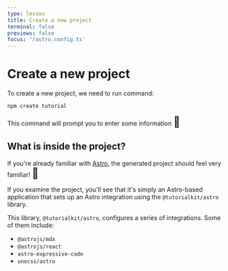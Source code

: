 ```yaml
---
type: lesson
title: Create a new project
terminal: false
previews: false
focus: '/astro.config.ts'
---
```


# Create a new project

To create a new project, we need to run command:

```bash
npm create tutorial
```

This command will prompt you to enter some information <span style="font-size: 1.5rem">🙌</span>

## What is inside the project?

If you're already familiar with [Astro](https://astro.build/), the generated project should feel very familiar! <span style="font-size: 1.5rem">🥂</span>

If you examine the project, you'll see that it's simply an Astro-based application that sets up an Astro integration using the `@tutorialkit/astro` library.

This library, `@tutorialkit/astro`, configures a series of integrations. Some of them include:

- `@astrojs/mdx`
- `@astrojs/react`
- `astro-expressive-code`
- `unocss/astro`
